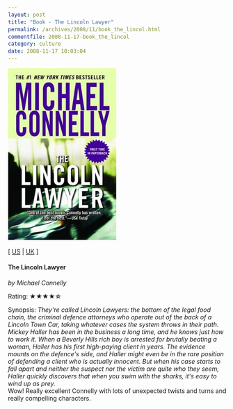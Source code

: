 ```yaml
---
layout: post
title: "Book - The Lincoln Lawyer"
permalink: /archives/2008/11/book_the_lincol.html
commentfile: 2008-11-17-book_the_lincol
category: culture
date: 2008-11-17 10:03:04
---
```


<img class="photo right" src="/assets/images/0446616451.jpg" width="250" alt="The Lincoln Lawyer cover" />

\[ [US](http://www.amazon.com/o/asin/0446616451) | [UK](http://www.amazon.co.uk/o/asin/0446616451) \]

#### The Lincoln Lawyer

<em>by Michael Connelly</em>

Rating: ★★★★☆

<div class="book_synopsis" markdown="1">
Synopsis: <em>They're called Lincoln Lawyers: the bottom of the legal food chain, the criminal defence attorneys who operate out of the back of a Lincoln Town Car, taking whatever cases the system throws in their path. Mickey Haller has been in the business a long time, and he knows just how to work it. When a Beverly Hills rich boy is arrested for brutally beating a woman, Haller has his first high-paying client in years. The evidence mounts on the defence's side, and Haller might even be in the rare position of defending a client who is actually innocent. But when his case starts to fall apart and neither the suspect nor the victim are quite who they seem, Haller quickly discovers that when you swim with the sharks, it's easy to wind up as prey.</em>

</div>
Wow! Really excellent Connelly with lots of unexpected twists and turns and really compelling characters.
